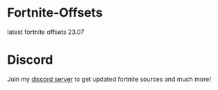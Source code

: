 
# Fortnite-Offsets
latest fortnite offsets 23.07

# Discord
Join my [discord server](https://discord.gg/YzpCypQyNw) to get updated fortnite sources and much more!
